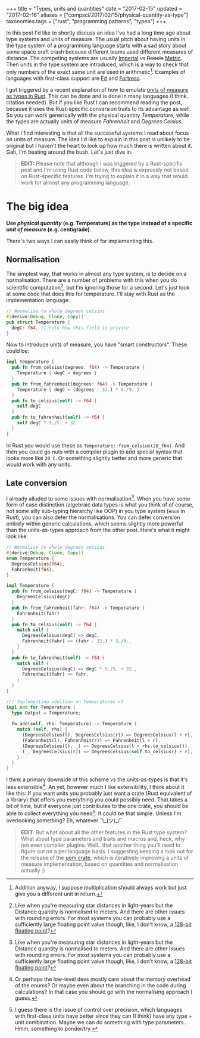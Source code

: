 +++
title = "Types, units and quantities"
date = "2017-02-15"
updated = "2017-02-16"
aliases = ["compsci/2017/02/15/physical-quantity-as-type"]
taxonomies.tags = ["rust", "programming patterns", "types"]
+++

In this post I'd like to shortly discuss an idea I've had a long time ago about type systems and 
units of measure. The usual pitch about having units in the type system of a programming language 
starts with a sad story about some space craft crash because different teams used different 
measures of distance. The competing systems are usually 
[Imperial](https://en.wikipedia.org/wiki/Imperial_units) vs <del>Rebels</del> 
[<ins>Metric</ins>](https://en.wikipedia.org/wiki/Metric_system). Then units in the type system are 
introduced, which is a way to check that only numbers of the exact same unit are used in 
arithmetic[^arithmetic]. Examples of languages 
with first-class support are 
[F#](https://blogs.msdn.microsoft.com/andrewkennedy/2008/08/29/units-of-measure-in-f-part-one-introducing-units/) 
and [Fortress](https://blogs.oracle.com/projectfortress/entry/fortress_wrapping_up). 

[^arithmetic]: Addition anyway, I suppose multiplication should always work but just give you a different unit in return. 

I got triggered by a recent explanation of how to emulate [units of measure as types in 
Rust](https://github.com/jaheba/stuff/blob/master/communicating_intent.md). This can be done and is 
done in many languages (I think.. citation needed). But if you like Rust I can recommend reading 
the post, because it uses the Rust-specific conversion traits to its advantage as well. So you can 
work generically with the physical quantity *Temperature*, while the types are actually units of 
measure *Fahrenheit* and *Degrees Celsius*. 

What I find interesting is that all the successful systems I read about focus on units of measure.
The idea I'd like to explain in this post is unlikely to be original but I haven't the heart to look
up how much there is written about it. Gah, I'm beating around the bush. Let's just dive in.

> **EDIT:** Please note that although I was triggered by a Rust-specific post and I'm using Rust
> code below, this idea is expressly not based on Rust-specific features. I'm trying to explain it
> in a way that would work for almost any programming language. 

# The big idea

**Use *physical quantity* (e.g. Temperature) as the type instead of a specific *unit of measure* 
(e.g. centigrade)**.

There's two ways I can easily think of for implementing this. 

## Normalisation

The simplest way, that works in almost any type system, is to decide on a normalisation. There are a 
number of problems with this when you do scientific computation[^normalisation-problems], but I'm 
ignoring those for a second. Let's just look at some code that does this for temperature. I'll stay
with Rust as the implementation language:

[^normalisation-problems]: Like when you're measuring star distances in light-years but the Distance quantity is normalised to meters. And there are other issues with rounding errors. For most systems you can probably use a sufficiently large floating point value though, like, I don't know, a [128-bit floating point](https://en.wikipedia.org/wiki/Quadruple-precision_floating-point_format)? 

```rust
// Normalise to whole degrees celsius
#[derive(Debug, Clone, Copy)]
pub struct Temperature {
  degC: f64, // note how this field is private
}
```

Now to introduce units of measure, you have "smart constructors". These could be:

```rust
impl Temperature {
  pub fn from_celsius(degrees: f64) -> Temperature {
    Temperature { degC = degrees }
  }
  pub fn from_fahrenheit(degrees: f64) -> Temperature {
    Temperature { degC = (degrees - 32.) * 5./9. }
  }
  pub fn to_celsius(self) -> f64 {
    self.degC
  }
  pub fn to_fahrenheit(self) -> f64 {
    self.degC * 9./5. + 32.
  }
}
```

In Rust you would use these as `Temperature::from_celsius(20_f64)`. And then you could go nuts with
a compiler plugin to add special syntax that looks more like `20 C`. Or something slightly better
and more generic that would work with any units. 

## Late conversion

I already alluded to some issues with normalisation[^normalisation-problems]. When you have some 
form of case distinction (algebraic data types is what you think of of course, not some silly 
sub-typing hierarchy like OOP) in you type system (`enum` in Rust), you can also defer the 
normalisations. You can defer conversion entirely within generic calculations, which seems slightly 
more powerful than the units-as-types approach from the other post. Here's what it might look like:

```rust
// Normalise to whole degrees celsius
#[derive(Debug, Clone, Copy)]
enum Temperature {
  DegreesCelsius(f64),
  Fahrenheit(f64),
}

impl Temperature {
  pub fn from_celsius(degC: f64) -> Temperature {
    DegreesCelsius(degC)
  }
  pub fn from_fahrenheit(fahr: f64) -> Temperature {
    Fahrenheit(fahr)
  }
  pub fn to_celsius(self) -> f64 {
    match self {
      DegreesCelsius(degC) => degC,
      Fahrenheit(fahr) => (fahr - 32.) * 5./9.,
    }
  }
  pub fn to_fahrenheit(self) -> f64 {
    match self {
      DegreesCelsius(degC) => degC * 9./5. + 32.,
      Fahrenheit(fahr) => fahr,
    }
  }
}

/// Implementing addition on temperatures <3
impl Add for Temperature {
  type Output = Temperature;
  
  fn add(self, rhs: Temperature) -> Temperature {
    match (self, rhs) {
      (DegreesCelsius(l), DegreesCelsius(r)) => DegreesCelsius(l + r),
      (Fahrenheit(l), Fahrenheit(r)) => Fahrenheit(l + r),
      (DegreesCelsius(l), _) => DegreesCelsius(l + rhs.to_celsius()),
      (_, DegreesCelsius(r)) => DegreesCelsius(self.to_celsius() + r),
    }
  }
}
```

I think a primary downside of this scheme vs the units-as-types is that it's less 
extensible[^overhead]. An yet, however much I like extensibility, I think about it like this: If 
you want units you probably just want a crate (Rust equivalent of a library) that offers you 
everything you could possibly need. That takes a bit of time, but if everyone just contributes to 
the one crate, you should be able to collect everything you need[^precision]. It could be that 
simple. Unless I'm overlooking something? Eh, whatever ¯\\\_(ツ)\_/¯

> **EDIT**: But what about all the other features in the Rust type system? What about type
> parameters and traits and macros and, heck, why not even compiler plugins. Well.. that another
> thing you'll need to figure out on a per language basis. I suggesting keeping a look out for the
> release of the [uom crate](https://github.com/iliekturtles/uom), which is iteratively improving
> a units of measure implementation, based on quantities and normalisation actually :)

[^overhead]: Or perhaps the low-level devs mostly care about the memory overhead of the enums? Or maybe even about the branching in the code during calculations? In that case you should go with the normalising approach I guess. 
[^precision]: I guess there is the issue of control over precision, which languages with first-class units have better since they can (I think) have any type + unit combination. Maybe we can do something with type parameters.. Hmm, something to ponder/try. 
